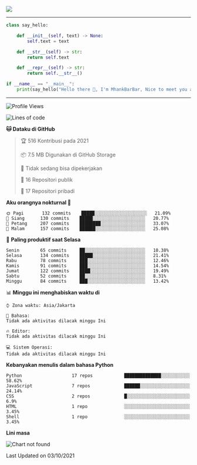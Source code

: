<img align="center" height="auto" src="https://github.com/MhankBarBar/MhankBarBar/blob/master/img/1.jpg"/>
<!--
___
![Metrics](https://github.com/MhankBarBar/MhankBarBar/blob/master/github-metrics.svg)
___
-->
<!--
[![ReadMe Card](https://github-readme-stats.vercel.app/api/pin/?username=mhankbarbar&repo=termux-wabot&theme=auto)](https://github.com/mhankbarbar/termux-wabot)
-->

---
```python
class say_hello:

    def __init__(self, text) -> None:
        self.text = text

    def __str__(self) -> str:
        return self.text

    def __repr__(self) -> str:
        return self.__str__()

if __name__ == "__main__":
    print(say_hello("Hello there 👋, I'm MhankBarBar, Nice to meet you all!"))
```
---
<!--START_SECTION:waka-->
![Profile Views](http://img.shields.io/badge/Profil%20dilihat-228-blue)

![Lines of code](https://img.shields.io/badge/Sejak%20Hello%20World%20aku%20telah%20menulis-495080%20baris%20kode-blue)

**🐱 Dataku di GitHub** 

> 🏆 516 Kontribusi pada 2021
 > 
> 📦 7.5 MB Digunakan di GitHub Storage 
 > 
> 🚫 Tidak sedang bisa dipekerjakan
 > 
> 📜 16 Repositori publik 
 > 
> 🔑 17 Repositori pribadi  
 > 
**Aku orangnya nokturnal 🦉** 

```text
🌞 Pagi       132 commits    █████░░░░░░░░░░░░░░░░░░░░   21.09% 
🌆 Siang      130 commits    █████░░░░░░░░░░░░░░░░░░░░   20.77% 
🌃 Petang     207 commits    ████████░░░░░░░░░░░░░░░░░   33.07% 
🌙 Malam      157 commits    ██████░░░░░░░░░░░░░░░░░░░   25.08%

```
📅 **Paling produktif saat Selasa** 

```text
Senin        65 commits     ██░░░░░░░░░░░░░░░░░░░░░░░   10.38% 
Selasa       134 commits    █████░░░░░░░░░░░░░░░░░░░░   21.41% 
Rabu         78 commits     ███░░░░░░░░░░░░░░░░░░░░░░   12.46% 
Kamis        91 commits     ███░░░░░░░░░░░░░░░░░░░░░░   14.54% 
Jumat        122 commits    ████░░░░░░░░░░░░░░░░░░░░░   19.49% 
Sabtu        52 commits     ██░░░░░░░░░░░░░░░░░░░░░░░   8.31% 
Minggu       84 commits     ███░░░░░░░░░░░░░░░░░░░░░░   13.42%

```


📊 **Minggu ini menghabiskan waktu di** 

```text
⌚︎ Zona waktu: Asia/Jakarta

💬 Bahasa: 
Tidak ada aktivitas dilacak minggu Ini

🔥 Editor: 
Tidak ada aktivitas dilacak minggu Ini

💻 Sistem Operasi: 
Tidak ada aktivitas dilacak minggu Ini

```

**Kebanyakan menulis dalam bahasa Python** 

```text
Python                   17 repos            ██████████████░░░░░░░░░░░   58.62% 
JavaScript               7 repos             ██████░░░░░░░░░░░░░░░░░░░   24.14% 
CSS                      2 repos             █░░░░░░░░░░░░░░░░░░░░░░░░   6.9% 
HTML                     1 repo              ░░░░░░░░░░░░░░░░░░░░░░░░░   3.45% 
Shell                    1 repo              ░░░░░░░░░░░░░░░░░░░░░░░░░   3.45%

```


**Lini masa**

![Chart not found](https://raw.githubusercontent.com/MhankBarBar/MhankBarBar/master/charts/bar_graph.png) 


 Last Updated on 03/10/2021
<!--END_SECTION:waka-->
